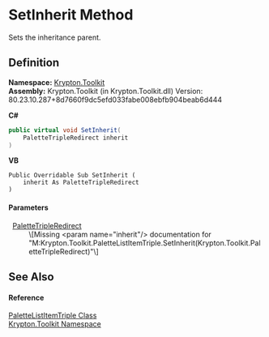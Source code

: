 # SetInherit Method


Sets the inheritance parent.



## Definition
**Namespace:** <a href="79d2eac2-21f4-54ff-7552-b20c33c30600.md">Krypton.Toolkit</a>  
**Assembly:** Krypton.Toolkit (in Krypton.Toolkit.dll) Version: 80.23.10.287+8d7660f9dc5efd033fabe008ebfb904beab6d444

**C#**
``` C#
public virtual void SetInherit(
	PaletteTripleRedirect inherit
)
```
**VB**
``` VB
Public Overridable Sub SetInherit ( 
	inherit As PaletteTripleRedirect
)
```



#### Parameters
<dl><dt>  <a href="71152bc2-4751-04ec-d520-f317200d79e5.md">PaletteTripleRedirect</a></dt><dd>\[Missing &lt;param name="inherit"/&gt; documentation for "M:Krypton.Toolkit.PaletteListItemTriple.SetInherit(Krypton.Toolkit.PaletteTripleRedirect)"\]</dd></dl>

## See Also


#### Reference
<a href="550e6fbc-2b7c-06cd-a21d-2eb2cdff7f7e.md">PaletteListItemTriple Class</a>  
<a href="79d2eac2-21f4-54ff-7552-b20c33c30600.md">Krypton.Toolkit Namespace</a>  
